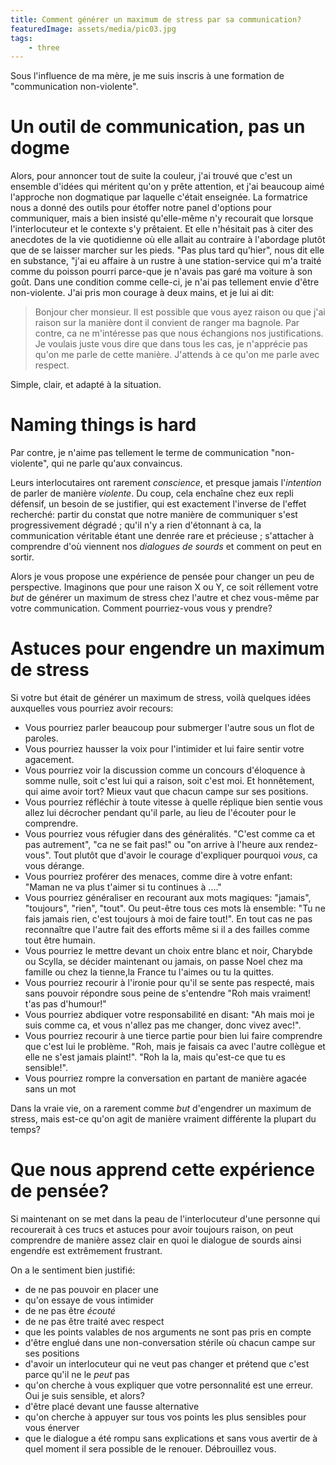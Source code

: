 ```yaml
---
title: Comment générer un maximum de stress par sa communication?
featuredImage: assets/media/pic03.jpg
tags:
    - three
---
```


Sous l'influence de ma mère, je me suis inscris à une formation de "communication non-violente".

# Un outil de communication, pas un dogme

Alors, pour annoncer tout de suite la couleur, j'ai trouvé que c'est un ensemble d'idées
qui méritent qu'on y prête attention, et j'ai beaucoup aimé l'approche non dogmatique par laquelle c'était enseignée.
La formatrice nous a donné des outils pour étoffer notre panel d'options pour communiquer,
mais a bien insisté qu'elle-même n'y recourait que lorsque l'interlocuteur et le contexte s'y prêtaient.
Et elle n'hésitait pas à citer des anecdotes de la vie quotidienne où elle allait au contraire à l'abordage
plutôt que de se laisser marcher sur les pieds. "Pas plus tard qu'hier", nous dit elle en substance,
"j'ai eu affaire à un rustre à une station-service qui m'a traité comme du poisson pourri
parce-que je n'avais pas garé ma voiture à son goût. Dans une condition comme celle-ci, je n'ai
pas tellement envie d'être non-violente. J'ai pris mon courage à deux mains, et je lui ai dit:

> Bonjour cher monsieur. Il est possible que vous ayez raison ou que j'ai raison sur
> la manière dont il convient de ranger ma bagnole. Par contre, ca ne m'intéresse pas
> que nous échangions nos justifications. Je voulais juste vous dire que dans tous les cas,
> je n'apprécie pas qu'on me parle de cette manière. J'attends à ce qu'on me parle avec respect.

Simple, clair, et adapté à la situation.

# Naming things is hard

Par contre, je n'aime pas tellement le terme de communication "non-violente", qui ne parle qu'aux convaincus.

Leurs interlocutaires ont rarement *conscience*, et presque jamais l'*intention* de parler de manière *violente*.
Du coup, cela enchaîne chez eux repli défensif, un besoin de se justifier, qui est exactement l'inverse de
l'effet recherché: partir du constat que notre manière de communiquer s'est progressivement
dégradé ; qu'il n'y a rien d'étonnant à ca, la communication véritable étant une denrée rare
et précieuse ; s'attacher à comprendre d'où viennent nos *dialogues de sourds* et comment on peut en sortir.

Alors je vous propose une expérience de pensée pour changer un peu de perspective.
Imaginons que pour une raison X ou Y, ce soit réllement votre *but* de générer un maximum de stress
chez l'autre et chez vous-même par votre communication. Comment pourriez-vous vous y prendre?

# Astuces pour engendre un maximum de stress

Si votre but était de générer un maximum de stress, voilà quelques idées auxquelles vous pourriez avoir recours:

- Vous pourriez parler beaucoup pour submerger l'autre sous un flot de paroles.
- Vous pourriez hausser la voix pour l'intimider et lui faire sentir votre agacement.
- Vous pourriez voir la discussion comme un concours d'éloquence à somme nulle, soit c'est lui qui a raison, soit c'est moi. Et honnêtement, qui aime avoir tort? Mieux vaut que chacun campe sur ses positions.
- Vous pourriez réfléchir à toute vitesse à quelle réplique bien sentie vous allez lui décrocher pendant qu'il parle, au lieu de l'écouter pour le comprendre.
- Vous pourriez vous réfugier dans des généralités. "C'est comme ca et pas autrement", "ca ne se fait pas!" ou "on arrive à l'heure aux rendez-vous". Tout plutôt que d'avoir le courage d'expliquer pourquoi *vous*, ca vous dérange.
- Vous pourriez proférer des menaces, comme dire à votre enfant: "Maman ne va plus t'aimer si tu continues à ...."
- Vous pourriez généraliser en recourant aux mots magiques: "jamais", "toujours", "rien", "tout". Ou peut-être tous ces mots là ensemble: "Tu ne fais jamais rien, c'est toujours à moi de faire tout!". En tout cas ne pas reconnaître que l'autre fait des efforts même si il a des failles comme tout être humain.
- Vous pourriez le mettre devant un choix entre blanc et noir, Charybde ou Scylla, se décider maintenant ou jamais, on passe Noel chez ma famille ou chez la tienne,la France tu l'aimes ou tu la quittes.
- Vous pourriez recourir à l'ironie pour qu'il se sente pas respecté, mais sans pouvoir répondre sous peine de s'entendre "Roh mais vraiment! t'as pas d'humour!"
- Vous pourriez abdiquer votre responsabilité en disant: "Ah mais moi je suis comme ca, et vous n'allez pas me changer, donc vivez avec!".
- Vous pourriez recourir à une tierce partie pour bien lui faire comprendre que c'est lui le problème. "Roh, mais je faisais ca avec l'autre collègue et elle ne s'est jamais plaint!". "Roh la la, mais qu'est-ce que tu es sensible!".
- Vous pourriez rompre la conversation en partant de manière agacée sans un mot

Dans la vraie vie, on a rarement comme *but* d'engendrer un maximum de stress, mais est-ce qu'on agit de manière vraiment différente la plupart du temps?

# Que nous apprend cette expérience de pensée?

Si maintenant on se met dans la peau de l'interlocuteur d'une personne qui recourerait à ces trucs et astuces pour avoir toujours raison,
on peut comprendre de manière assez clair en quoi le dialogue de sourds ainsi engendŕe est extrêmement frustrant.

On a le sentiment bien justifié:

- de ne pas pouvoir en placer une
- qu'on essaye de vous intimider
- de ne pas être *écouté*
- de ne pas être traité avec respect
- que les points valables de nos arguments ne sont pas pris en compte
- d'être englué dans une non-conversation stérile où chacun campe sur ses positions
- d'avoir un interlocuteur qui ne veut pas changer et prétend que c'est parce qu'il ne le *peut* pas
- qu'on cherche à vous expliquer que votre personnalité est une erreur. Oui je suis sensible, et alors?
- d'être placé devant une fausse alternative
- qu'on cherche à appuyer sur tous vos points les plus sensibles pour vous énerver
- que le dialogue a été rompu sans explications et sans vous avertir de à quel moment il sera possible de le renouer. Débrouillez vous.

